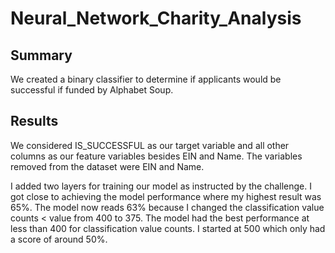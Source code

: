 # Neural_Network_Charity_Analysis

## Summary
We created a binary classifier to determine if applicants would be successful if funded by Alphabet Soup.


## Results
We considered IS_SUCCESSFUL as our target variable and all other columns as our feature variables besides EIN and Name.
The variables removed from the dataset were EIN and Name.

I added two layers for training our model as instructed by the challenge. I got close to achieving the model performance where my highest result was 65%. The model now reads 63% because I changed the classification value counts < value from 400 to 375. The model had the best performance at less than 400 for classification value counts. I started at 500 which only had a score of around 50%.


